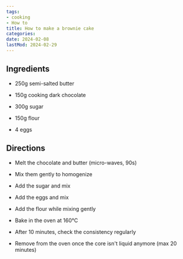 ```yaml
---
tags:
- cooking
- How to
title: How to make a brownie cake
categories:
date: 2024-02-08
lastMod: 2024-02-29
---
```

## Ingredients

  + 250g semi-salted butter

  + 150g cooking dark chocolate

  + 300g sugar

  + 150g flour

  + 4 eggs

## Directions

  + Melt the chocolate and butter (micro-waves, 90s)

  + Mix them gently to homogenize

  + Add the sugar and mix

  + Add the eggs and mix

  + Add the flour while mixing gently

  + Bake in the oven at 160°C

  + After 10 minutes, check the consistency regularly

  + Remove from the oven once the core isn't liquid anymore (max 20 minutes)
